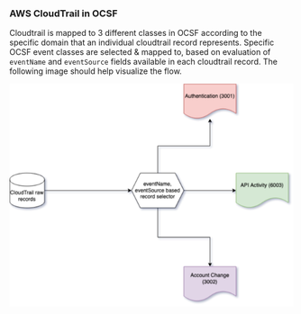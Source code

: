 ### AWS CloudTrail in OCSF

Cloudtrail is mapped to 3 different classes in OCSF according to the specific domain that an individual cloudtrail record represents. Specific OCSF event classes are selected & mapped to, based on evaluation of `eventName` and `eventSource` fields available in each cloudtrail record. The following image should help visualize the flow.

![Cloudtrail Selector](cloudtrail-selector.png)
